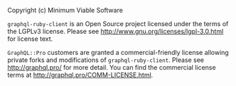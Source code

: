 Copyright (c) Minimum Viable Software

`graphql-ruby-client` is an Open Source project licensed under the terms of
the LGPLv3 license. Please see http://www.gnu.org/licenses/lgpl-3.0.html
for license text.

`GraphQL::Pro` customers are granted a commercial-friendly license
allowing private forks and modifications of `graphql-ruby-client`.
Please see http://graphql.pro/ for more detail.  You can find the
commercial license terms at http://graphql.pro/COMM-LICENSE.html.
